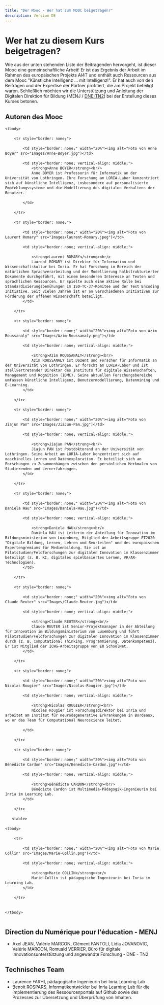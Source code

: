 ```yaml
---
title: "Der Mooc - Wer hat zum MOOC beigetragen?"
description: Version DE
---
```


# Wer hat zu diesem Kurs beigetragen?
Wie aus der unten stehenden Liste der Beitragenden hervorgeht, ist dieser Mooc eine gemeinschaftliche Arbeit! Er ist das Ergebnis der Arbeit im Rahmen des europäischen Projekts AI4T und enthält auch Ressourcen aus dem Mooc "Künstliche Intelligenz ... mit Intelligenz!". Er hat auch von den Beiträgen und der Expertise der Partner profitiert, die am Projekt beteiligt waren. Schließlich möchten wir die Unterstützung und Anleitung der Digitalen Direktion für Bildung (MENJ / [DNE-TN2](https://edunumrech.hypotheses.org/author/dnetn2)) bei der Erstellung dieses Kurses betonen.

## Autoren des Mooc

<table style="border: none;">

    <tbody>

        <tr style="border: none;">

            <td style="border: none;" width="20%"><img alt="Foto von Anne Boyer" src="Images/Anne-Boyer.jpg")</td>

            <td style="border: none; vertical-align: middle;">
                <strong>Anne BOYER</strong><br/>
                Anne BOYER ist Professorin für Informatik an der Universität von Lothringen. Ihre Forschung am LORIA-Labor konzentriert sich auf künstliche Intelligenz, insbesondere auf personalisierte Empfehlungssysteme und die Modellierung des digitalen Verhaltens der Benutzer.

            </td>

        </tr>

        <tr style="border: none;">

            <td style="border: none;" width="20%"><img alt="Foto von Laurent Romary" src="Images/laurent-Romary.jpeg")</td>

            <td style="border: none; vertical-align: middle;">

                <strong>Laurent ROMARY</strong><br/>
                Laurent ROMARY ist Direktor für Information und Wissenschaftskultur bei Inria. Er hat Forschung im Bereich der natürlichen Sprachverarbeitung und der Modellierung halbstrukturierter Dokumente durchgeführt, mit einem besonderen Interesse an Texten und sprachlichen Ressourcen. Er spielte auch eine aktive Rolle bei Standardisierungsbemühungen im ISO-TC-37-Komitee und der Text Encoding Initiative. Seit vielen Jahren ist er an verschiedenen Initiativen zur Förderung der offenen Wissenschaft beteiligt.
            </td>

        </tr>

        <tr style="border: none;">

            <td style="border: none;" width="20%"><img alt="Foto von Azim Roussanaly" src="Images/Azim-Roussanaly.png")</td>

            <td style="border: none; vertical-align: middle;">

                <strong>Azim ROUSSANALY</strong><br/>
                Azim ROUSSANALY ist Dozent und Forscher für Informatik an der Universität von Lothringen. Er forscht am LORIA-Labor und ist stellvertretender Direktor des Instituts für digitale Wissenschaften, Management und Kognition (IDMC). Seine aktuellen Forschungsbereiche umfassen künstliche Intelligenz, Benutzermodellierung, Datenmining und E-Learning.
            </td>

        </tr>

        <tr style="border: none;">

            <td style="border: none;" width="20%"><img alt="Foto von Jiajun Pan" src="Images/JiaJun-Pan.jpg")</td>

            <td style="border: none; vertical-align: middle;">

                <strong>Jiajun PAN</strong><br/>
                Jiajun PAN ist Postdoktorand an der Universität von Lothringen. Seine Arbeit am LORIA-Labor konzentriert sich auf maschinelles Lernen und Datenexploration. Er beteiligt sich an Forschungen zu Zusammenhängen zwischen den persönlichen Merkmalen von Studierenden und Lernerfahrungen.
            </td>

        </tr>

        <tr style="border: none;">

            <td style="border: none;" width="20%"><img alt="Foto von Daniela Hau" src="Images/Daniela-Hau.jpg")</td>

            <td style="border: none; vertical-align: middle;">

                <strong>Daniela HAU</strong><br/>
                Daniela HAU ist Leiterin der Abteilung für Innovation im Bildungsministerium von Luxemburg, Mitglied der Arbeitsgruppe ET2020 "Digitale Bildung, Lernen, Lehren und Beurteilen" und des europäischen Expertengremiums für Medienbildung. Sie ist an Pilotstudien/Feldforschungen zur digitalen Innovation im Klassenzimmer beteiligt (z. B. KI, digitales spielbasiertes Lernen, VR/AR-Technologien).
            </td>

        </tr>

        <tr style="border: none;">

            <td style="border: none;" width="20%"><img alt="Foto von Claude Reuter" src="Images/Claude-Reuter.jpg")</td>

            <td style="border: none; vertical-align: middle;">

                <strong>Claude REUTER</strong><br/>
                Claude REUTER ist Senior-Projektmanager in der Abteilung für Innovation im Bildungsministerium von Luxemburg und führt Pilotstudien/Feldforschungen zur digitalen Innovation im Klassenzimmer durch (z. B. Computational Thinking, Programmierung, Datenkompetenz). Er ist Mitglied der ICWG-Arbeitsgruppe von EU SchoolNet.
            </td>

        </tr>

        <tr style="border: none;">

            <td style="border: none;" width="20%"><img alt="Foto von Nicolas Rougier" src="Images/Nicolas-Rougier.jpg")</td>

            <td style="border: none; vertical-align: middle;">

                <strong>Nicolas ROUGIER</strong><br/>
                Nicolas Rougier ist Forschungsdirektor bei Inria und arbeitet am Institut für neurodegenerative Erkrankungen in Bordeaux, wo er das Team für Computational Neuroscience leitet.

            </td>

        </tr>

        <tr style="border: none;">

            <td style="border: none;" width="20%"><img alt="Foto von Bénédicte Cardon" src="Images/Benedicte-Cardon.jpg")</td>

            <td style="border: none; vertical-align: middle;">

                <strong>Bénédicte CARDON</strong><br/>
                Bénédicte Cardon ist Multimedia-Pädagogik-Ingenieurin bei Inria im Learning Lab.
            </td>

        </tr>

       <table>

    <tbody>

        <tr>

            <td style="border: none;" width="20%"><img alt="Foto von Marie Collin" src="Images/Marie-Collin.png")</td>

            <td style="border: none; vertical-align: middle;">

                <strong>Marie COLLIN</strong><br/>
                Marie Collin ist pädagogische Ingenieurin bei Inria im Learning Lab.
            </td>

        </tr>


    </tbody>

</table>

## Direction du Numérique pour l'éducation - MENJ 

* Axel JEAN, Valérie MARCON, Clément FANTOLI, Lidia JOVANOVIC, Valérie MARCON, Romuald VERRIER, Büro für digitale Innovationsunterstützung und angewandte Forschung - DNE - TN2.

## Technisches Team

* Laurence FARHI, pädagogische Ingenieurin bei Inria Learning Lab
* Benoit ROSPARS, Informatikentwickler bei Inria Learning Lab
für die Implementierung des Ressourcenportals auf Github sowie des Prozesses zur Übersetzung und Überprüfung von Inhalten.



            